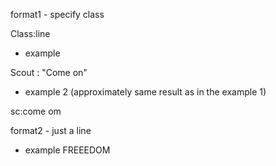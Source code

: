 format1 - specify class

Class:line
- example

Scout : "Come on"
- example 2 (approximately same result as in the example 1)

sc:come om

format2 - just a line
- example
FREEEDOM